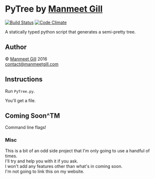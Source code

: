# PyTree  by [Manmeet Gill](https://manmeetgill.com)  
[![Build Status](https://travis-ci.org/tf2manu994/PyTree.svg?branch=master)](https://travis-ci.org/tf2manu994/PyTree)
[![Code Climate](https://codeclimate.com/github/tf2manu994/PyTree/badges/gpa.svg)](https://codeclimate.com/github/tf2manu994/PyTree)  

A statically typed python script that generates a semi-pretty tree.

## Author
© [Manmeet Gill](https://manmeetgill.com) 2016  
[contact@manmeetgill.com](mailto:contact@manmeetgill.com)

## Instructions

Run `PyTree.py`.

You'll get a file.

## Coming Soon^TM

Command line flags!

### Misc

This is a bit of an odd side project that I'm only going to use a handful of times.  
I'll try and help you with it if you ask.  
I won't add any features other than what's in coming soon.  
I'm not going to link this on my website.
